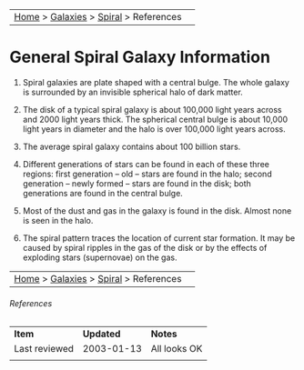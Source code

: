 |    |    |
|:---|---:|
|[Home](/notes/#object-notes) > [Galaxies](/notes/#galaxies) > [Spiral](!spiral_galaxy_info) > References|   |

# General Spiral Galaxy Information

1.	Spiral galaxies are plate shaped with a central bulge.  The whole galaxy is surrounded by an invisible spherical halo of dark matter. 
 
2.	The disk of a typical spiral galaxy is about 100,000 light years across and 2000 light years thick.  The spherical central bulge is about 10,000 light years in diameter and the halo is over 100,000 light years across. 
 
3.	The average spiral galaxy contains about 100 billion stars. 
  
4.	Different generations of stars can be found in each of these three regions: first generation – old – stars are found in the halo; second generation – newly formed – stars are found in the disk; both generations are found in the central bulge. 

5.	Most of the dust and gas in the galaxy is found in the disk.  Almost none is seen in the halo. 
 
6.	The spiral pattern traces the location of current star formation.  It may be caused by spiral ripples in the gas of the disk or by the effects of exploding stars (supernovae) on the gas. 
 
|    |    |
|:---|---:|
|[Home](/notes/#object-notes) > [Galaxies](/notes/#galaxies) > [Spiral](!spiral_galaxy_info) > References|   |

###### References
|   |   |   |
|---|---|---|
|**Item**|**Updated**|**Notes**|
|Last reviewed|2003-01-13|All looks OK|
|   |   |   |